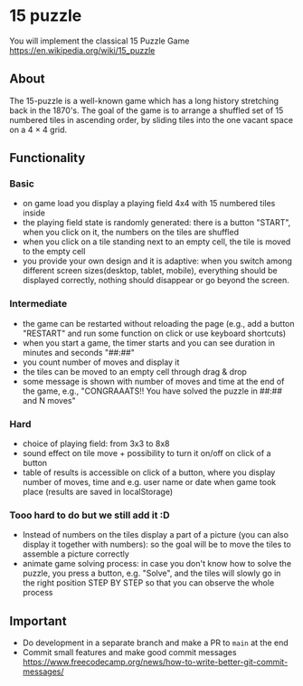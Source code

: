 # 15 puzzle
You will implement the classical 15 Puzzle Game https://en.wikipedia.org/wiki/15_puzzle 

## About
The 15-puzzle is a well-known game which has a long history stretching back in the 1870's. The goal of the game is to arrange a shuffled set of 15 numbered tiles in ascending order, by sliding tiles into the one vacant space on a 4 × 4 grid.

## Functionality
### Basic 
- on game load you display a playing field 4x4 with 15 numbered tiles inside 
- the playing field state is randomly generated: there is a button "START", when you click on it, the numbers on the tiles are shuffled
- when you click on a tile standing next to an empty cell, the tile is moved to the empty cell
- you provide your own design and it is adaptive: when you switch among different screen sizes(desktop, tablet, mobile), everything should be displayed correctly, nothing should disappear or go beyond the screen.

### Intermediate
- the game can be restarted without reloading the page (e.g., add a button "RESTART" and run some function on click or use keyboard shortcuts)
- when you start a game, the timer starts and you can see duration in minutes and seconds "##:##"
- you count number of moves and display it 
- the tiles can be moved to an empty cell through drag & drop
- some message is shown with number of moves and time at the end of the game, e.g., "CONGRAAATS!!  You have solved the puzzle in ##:## and N moves" 

### Hard
- choice of playing field: from 3x3 to 8x8
- sound effect on tile move + possibility to turn it on/off on click of a button
- table of results is accessible on click of a button, where you display number of moves, time and e.g. user name or date when game took place (results are saved in localStorage)

### Tooo hard to do but we still add it :D 
- Instead of numbers on the tiles display a part of a picture (you can also display it together with numbers): so the goal will be to move the tiles to assemble a picture correctly
- animate game solving process: in case you don't know how to solve the puzzle, you press a button, e.g. "Solve", and the tiles will slowly go in the right position STEP BY STEP so that you can observe the whole process

## Important
- Do development in a separate branch and make a PR to `main` at the end 
- Commit small features and make good commit messages https://www.freecodecamp.org/news/how-to-write-better-git-commit-messages/
